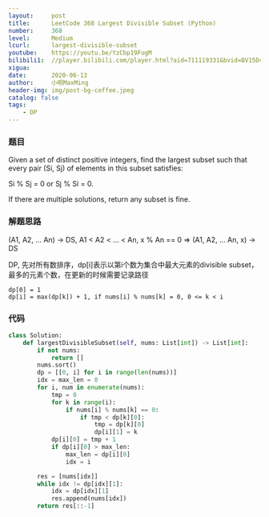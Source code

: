 ```yaml
---
layout:     post
title:      LeetCode 368 Largest Divisible Subset (Python)
number:     368
level:      Medium
lcurl:      largest-divisible-subset
youtube:    https://youtu.be/YzCbp19FugM
bilibili1:  //player.bilibili.com/player.html?aid=711119331&bvid=BV15D4y1Q74b&cid=201611373&page=1
xigua:      
date:       2020-06-13
author:     小明MaxMing
header-img: img/post-bg-coffee.jpeg
catalog: false
tags:
    - DP
---
```


### 题目

Given a set of distinct positive integers, find the largest subset such that every pair (Si, Sj) of elements in this subset satisfies:

Si % Sj = 0 or Sj % Si = 0.

If there are multiple solutions, return any subset is fine.

### 解题思路

(A1, A2, ... An) -> DS, A1 < A2 < ... < An, x % An == 0 => (A1, A2, ... An, x) -> DS

DP, 先对所有数排序，dp[i]表示以第i个数为集合中最大元素的divisible subset，最多的元素个数，在更新的时候需要记录路径
```
dp[0] = 1
dp[i] = max(dp[k]) + 1, if nums[i] % nums[k] = 0, 0 <= k < i
```

### 代码
```python
class Solution:
    def largestDivisibleSubset(self, nums: List[int]) -> List[int]:
        if not nums:
            return []
        nums.sort()
        dp = [[0, i] for i in range(len(nums))]
        idx = max_len = 0
        for i, num in enumerate(nums):
            tmp = 0
            for k in range(i):
                if nums[i] % nums[k] == 0:
                    if tmp < dp[k][0]:
                        tmp = dp[k][0]
                        dp[i][1] = k
            dp[i][0] = tmp + 1
            if dp[i][0] > max_len:
                max_len = dp[i][0]
                idx = i

        res = [nums[idx]]
        while idx != dp[idx][1]:
            idx = dp[idx][1]
            res.append(nums[idx])
        return res[::-1]
```
